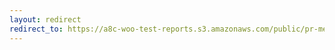 ```yaml
---
layout: redirect
redirect_to: https://a8c-woo-test-reports.s3.amazonaws.com/public/pr-merge/37334/e2e/index.html
---
```

